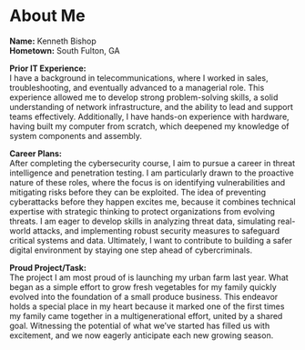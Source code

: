 # About Me

**Name:** Kenneth Bishop  
**Hometown:** South Fulton, GA 

**Prior IT Experience:**  
  I have a background in telecommunications, where I worked in sales, troubleshooting, and eventually advanced to a managerial role. This experience allowed me to develop strong problem-solving skills, a solid understanding of network infrastructure, and the ability to lead and support teams effectively. Additionally, I have hands-on experience with hardware, having built my computer from scratch, which deepened my knowledge of system components and assembly.

**Career Plans:**  
  After completing the cybersecurity course, I aim to pursue a career in threat intelligence and penetration testing. I am particularly drawn to the proactive nature of these roles, where the focus is on identifying vulnerabilities and mitigating risks before they can be exploited. The idea of preventing cyberattacks before they happen excites me, because it combines technical expertise with strategic thinking to protect organizations from evolving threats. I am eager to develop skills in analyzing threat data, simulating real-world attacks, and implementing robust security measures to safeguard critical systems and data. Ultimately, I want to contribute to building a safer digital environment by staying one step ahead of cybercriminals.

**Proud Project/Task:**  
  The project I am most proud of is launching my urban farm last year. What began as a simple effort to grow fresh vegetables for my family quickly evolved into the foundation of a small produce business. This endeavor holds a special place in my heart because it marked one of the first times my family came together in a multigenerational effort, united by a shared goal. Witnessing the potential of what we’ve started has filled us with excitement, and we now eagerly anticipate each new growing season.
